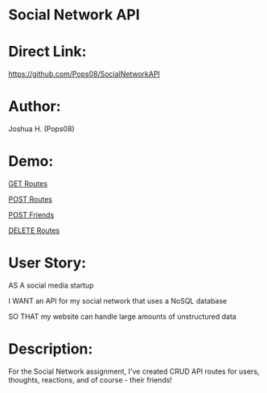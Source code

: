 # Social Network API

Direct Link:
======
https://github.com/Pops08/SocialNetworkAPI

Author:
======
Joshua H. (Pops08)

Demo:
======
[GET Routes](https://drive.google.com/file/d/1lk208DuGIuUOaKd83kSBy5SzhqOomjAf/view) 

[POST Routes](https://drive.google.com/file/d/1-25JVslWey77hvmMsaojCTnlnSIe_nGS/view)

[POST Friends](https://drive.google.com/file/d/19AsXuW_Q2CCwpTQOP7Th5_kW0RuQRVLD/view)

[DELETE Routes](https://drive.google.com/file/d/1YYmpsn4gKd8K6-L00lHF33Ak_r2iw9i9/view)

User Story:
======
AS A social media startup

I WANT an API for my social network that uses a NoSQL database

SO THAT my website can handle large amounts of unstructured data


Description:
======
For the Social Network assignment, I've created CRUD API routes for users, thoughts, reactions, and of course - their friends!
